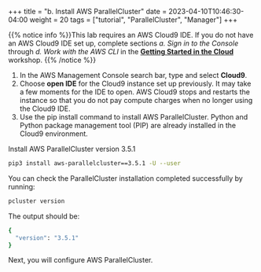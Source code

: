 +++
title = "b. Install AWS ParallelCluster"
date = 2023-04-10T10:46:30-04:00
weight = 20
tags = ["tutorial", "ParallelCluster", "Manager"]
+++

{{% notice info %}}This lab requires an AWS Cloud9 IDE. If you do not have an AWS Cloud9 IDE set up, complete sections *a. Sign in to the Console* through *d. Work with the AWS CLI* in the **[Getting Started in the Cloud](/02-aws-getting-started.html)** workshop.
{{% /notice %}}

1. In the AWS Management Console search bar, type and select **Cloud9**. 
2. Choose **open IDE** for the Cloud9 instance set up previously. It may take a few moments for the IDE to open. AWS Cloud9 stops and restarts the instance so that you do not pay compute charges when no longer using the Cloud9 IDE. 
3. Use the pip install command to install AWS ParallelCluster. Python and Python package management tool (PIP) are already installed in the Cloud9 environment.
 

Install AWS ParallelCluster version 3.5.1

```bash
pip3 install aws-parallelcluster==3.5.1 -U --user
```

You can check the ParallelCluster installation completed successfully by running: 

```bash
pcluster version
```

The output should be:
```bash
{
  "version": "3.5.1"
}
```

Next, you will configure AWS ParallelCluster.